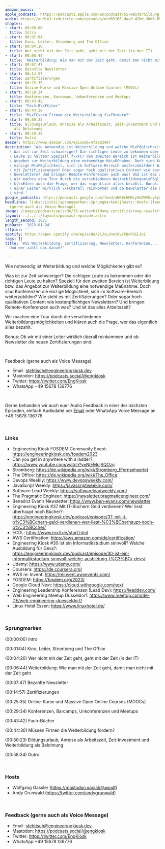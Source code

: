 ```yaml
---
amazon_music: ''
apple_podcasts: https://podcasts.apple.com/us/podcast/55-weiterbildung-zertifizierung-newsletter-konferenzen/id1603082924?i=1000596198729&uo=4
audio: https://audio1.redcircle.com/episodes/dcd03165-daad-42bd-90d6-0524fe595693/stream.mp3
chapter:
- start: 00:00:00
  title: Intro
- start: 00:01:04
  title: Kino, Leiter, Stromberg und The Office
- start: 00:04:20
  title: Wer nicht mit der Zeit geht, geht mit der Zeit (in der IT)
- start: 00:06:44
  title: 'Weiterbildung: Wie man mit der Zeit geht, damit man nicht mit der Zeit geht'
- start: 00:07:47
  title: Bezahlte Newsletter
- start: 00:14:57
  title: Zertifizierungen
- start: 00:25:35
  title: Online-Kurse und Massive Open Online Courses (MOOCs)
- start: 00:29:34
  title: Konferenzen, Barcamps, Unkonferenzen und Meetups
- start: 00:43:42
  title: "Fach-B\xFCcher"
- start: 00:44:30
  title: "M\xFCssen Firmen die Weiterbildung f\xF6rdern?"
- start: 00:50:23
  title: Bildungsurlaub, Anreise als Arbeitszeit, Zeit-Investment und Weiterbildung
    als Belohnung
- start: 00:58:34
  title: Outro
deezer: https://www.deezer.com/episode/472632487
description: "Wie notwendig ist Weiterbildung und welche M\xF6glichkeiten gibt es?\
  \ Was ist zur Zeit schwieriger? Die richtigen Leute zu bekommen oder die richtigen\
  \ Leute zu halten? Speziell f\xFCr den zweiten Bereich ist Weiterbildung bzw. das\
  \ Angebot zur Weiterbildung eine notwendige Ma\xDFnahme. Doch sind Konferenzen die\
  \ einzige M\xF6glichkeit, sich im Software-Bereich weiterzubilden? Wie steht es\
  \ mit Zertifizierungen? Oder sogar hoch qualitativen Content wie kostenpflichtigen\
  \ Newslettern? Und bringen Remote-Konferenzen auch was? Und ist das alles Arbeitszeit?\
  \ Wir machen eine Tour durch die verschiedenen Weiterbildungsm\xF6glichkeiten und\
  \ kl\xE4ren auch die Frage, wer das eigentlich alles bezahlt. Bonus: Ob wir mit\
  \ einer Leiter wirklich \xFCberall reinkommen und ob Newsletter die neuen Zertifizierungen\
  \ sind."
google_podcasts: https://podcasts.google.com/feed/aHR0cHM6Ly9mZWVkcy5yZWRjaXJjbGUuY29tLzBlY2ZkZmQ3LWZkYTEtNGMzZC05NTE1LTQ3NjcyN2Y5ZGY1ZQ/episode/ZmEwYWYzNTgtMGZmNC00N2VmLThhYjktN2U5OTdlNzJmNzJl?sa=X&ved=2ahUKEwiszuCc4N_8AhUXElkFHfgqCeYQkfYCegQIARAF
headlines: links::Links||sprungmarken::Sprungmarken||hosts::Hosts||feedback-gerne-auch-als-voice-message::Feedback
  (gerne auch als Voice Message)
image: /images/podcast/episode/55-weiterbildung-zertifizierung-newsletter-konferenzen-wie-warum-und-wer-zahlt-das-ganze.jpg
layout: ../../../layouts/podcast-episode.astro
length_second: 3621
pubDate: '2023-01-24'
rtlplus: ''
spotify: https://open.spotify.com/episode/21JxLUnmiUv2XQwFUILJoE
tags: []
title: '#55 Weiterbildung: Zertifizierung, Newsletter, Konferenzen, ... Wie? Warum?
  Und wer zahlt das Ganze?'

---
```

<p><span>Wie notwendig ist Weiterbildung und welche Möglichkeiten gibt es?</span></p><p><span>Was ist zur Zeit schwieriger? Die richtigen Leute zu bekommen oder die richtigen Leute zu halten? Speziell für den zweiten Bereich ist Weiterbildung bzw. das Angebot zur Weiterbildung eine notwendige Maßnahme. Doch sind Konferenzen die einzige Möglichkeit, sich im Software-Bereich weiterzubilden? Wie steht es mit Zertifizierungen? Oder sogar hoch qualitativen Content wie kostenpflichtigen Newslettern? Und bringen Remote-Konferenzen auch was? Und ist das alles Arbeitszeit?</span></p><p><span>Wir machen eine Tour durch die verschiedenen Weiterbildungsmöglichkeiten und klären auch die Frage, wer das eigentlich alles bezahlt.</span></p><p><span>Bonus: Ob wir mit einer Leiter wirklich überall reinkommen und ob Newsletter die neuen Zertifizierungen sind.</span></p><p><br></p><p><span>Feedback (gerne auch als Voice Message)</span></p><ul><li><span>Email: </span><a href="mailto:stehtisch@engineeringkiosk.dev" rel="nofollow">stehtisch@engineeringkiosk.dev</a></li><li><span>Mastodon: </span><a href="https://podcasts.social/@engkiosk" rel="nofollow">https://podcasts.social/@engkiosk</a></li><li><span>Twitter: </span><a href="https://twitter.com/EngKiosk" rel="nofollow">https://twitter.com/EngKiosk</a></li><li><span>WhatsApp </span>+49 15678 136776</li></ul><p><br></p><p><span>Gerne behandeln wir auch euer Audio Feedback in einer der nächsten Episoden, einfach Audiodatei per </span><a href="https://engineeringkiosk.dev/kontakt/">Email</a><span> oder WhatsApp Voice Message an </span>+49 15678 136776</p><p><br></p><h3 id="links">Links</h3><ul><li><span>Engineering Kiosk FOSDEM Community Event: </span><a href="https://engineeringkiosk.dev/fosdem2023">https://engineeringkiosk.dev/fosdem2023</a></li><li><span>Can you get in anywhere with a ladder?: </span><a href="https://www.youtube.com/watch?v=NiEMcjSQOzg" rel="nofollow">https://www.youtube.com/watch?v=NiEMcjSQOzg</a></li><li><span>Stromberg: </span><a href="https://de.wikipedia.org/wiki/Stromberg_(Fernsehserie)" rel="nofollow">https://de.wikipedia.org/wiki/Stromberg_(Fernsehserie)</a></li><li><span>The Office: </span><a href="https://de.wikipedia.org/wiki/The_Office" rel="nofollow">https://de.wikipedia.org/wiki/The_Office</a><span> </span></li><li><span>Devops Weekly: </span><a href="https://www.devopsweekly.com/" rel="nofollow">https://www.devopsweekly.com/</a></li><li><span>JavaScript Weekly: </span><a href="https://javascriptweekly.com/" rel="nofollow">https://javascriptweekly.com/</a></li><li><span>Software Lead Weekly: </span><a href="https://softwareleadweekly.com/" rel="nofollow">https://softwareleadweekly.com/</a></li><li><span>The Pragmatic Engineer: </span><a href="https://newsletter.pragmaticengineer.com/" rel="nofollow">https://newsletter.pragmaticengineer.com/</a></li><li><span>Benedict Evan’s Newsletter: </span><a href="https://www.ben-evans.com/newsletter" rel="nofollow">https://www.ben-evans.com/newsletter</a></li><li><span>Engineering Kiosk #37 Mit IT-Büchern Geld verdienen? Wer liest überhaupt noch Bücher?: </span><a href="https://engineeringkiosk.dev/podcast/episode/37-mit-it-b%C3%BCchern-geld-verdienen-wer-liest-%C3%BCberhaupt-noch-b%C3%BCcher/">https://engineeringkiosk.dev/podcast/episode/37-mit-it-b%C3%BCchern-geld-verdienen-wer-liest-%C3%BCberhaupt-noch-b%C3%BCcher/</a></li><li><span>ECDL: </span><a href="https://www.ecdl.de/start.html" rel="nofollow">https://www.ecdl.de/start.html</a></li><li><span>AWS Certification: </span><a href="https://aws.amazon.com/de/certification/" rel="nofollow">https://aws.amazon.com/de/certification/</a></li><li><span>Engineering Kiosk #30 Ist ein Informatikstudium sinnvoll? Welche Ausbildung für Devs?: </span><a href="https://engineeringkiosk.dev/podcast/episode/30-ist-ein-informatikstudium-sinnvoll-welche-ausbildung-f%C3%BCr-devs/">https://engineeringkiosk.dev/podcast/episode/30-ist-ein-informatikstudium-sinnvoll-welche-ausbildung-f%C3%BCr-devs/</a></li><li><span>Udemy: </span><a href="https://www.udemy.com/" rel="nofollow">https://www.udemy.com/</a></li><li><span>Coursera: </span><a href="https://de.coursera.org/" rel="nofollow">https://de.coursera.org/</a></li><li><span>AWS re: Invent: </span><a href="https://reinvent.awsevents.com/" rel="nofollow">https://reinvent.awsevents.com/</a></li><li><span>FOSDEM: </span><a href="https://fosdem.org/2023/" rel="nofollow">https://fosdem.org/2023/</a></li><li><span>Google Cloud Next: </span><a href="https://cloud.withgoogle.com/next" rel="nofollow">https://cloud.withgoogle.com/next</a></li><li><span>Engineering Leadership Konferenzen (Lead Dev): </span><a href="https://leaddev.com/" rel="nofollow">https://leaddev.com/</a></li><li><span>Web Engineering Meetup Düsseldorf: </span><a href="https://www.meetup.com/de-DE/web-engineering-duesseldorf/" rel="nofollow">https://www.meetup.com/de-DE/web-engineering-duesseldorf/</a></li><li><span>Linux Hotel Essen: </span><a href="https://www.linuxhotel.de/" rel="nofollow">https://www.linuxhotel.de/</a></li></ul><p><br></p><h3 id="sprungmarken">Sprungmarken</h3><p><span>(00:00:00) Intro</span></p><p><span>(00:01:04) Kino, Leiter, Stromberg und The Office</span></p><p><span>(00:04:20) Wer nicht mit der Zeit geht, geht mit der Zeit (in der IT)</span></p><p><span>(00:06:44) Weiterbildung: Wie man mit der Zeit geht, damit man nicht mit der Zeit geht</span></p><p><span>(00:07:47) Bezahlte Newsletter</span></p><p><span>(00:14:57) Zertifizierungen</span></p><p><span>(00:25:35) Online-Kurse und Massive Open Online Courses (MOOCs)</span></p><p><span>(00:29:34) Konferenzen, Barcamps, Unkonferenzen und Meetups</span></p><p><span>(00:43:42) Fach-Bücher</span></p><p><span>(00:44:30) Müssen Firmen die Weiterbildung fördern?</span></p><p><span>(00:50:23) Bildungsurlaub, Anreise als Arbeitszeit, Zeit-Investment und Weiterbildung als Belohnung</span></p><p><span>(00:58:34) Outro</span></p><p><br></p><h3 id="hosts">Hosts</h3><ul><li><span>Wolfgang Gassler (</span><a href="https://mastodon.social/@woolf" rel="nofollow">https://mastodon.social/@woolf</a><span>)</span></li><li><span>Andy Grunwald (</span><a href="https://twitter.com/andygrunwald" rel="nofollow">https://twitter.com/andygrunwald</a><span>)</span></li></ul><p><br></p><h3 id="feedback-gerne-auch-als-voice-message">Feedback (gerne auch als Voice Message)</h3><ul><li><span>Email: </span><a href="mailto:stehtisch@engineeringkiosk.dev" rel="nofollow">stehtisch@engineeringkiosk.dev</a></li><li><span>Mastodon: </span><a href="https://podcasts.social/@engkiosk" rel="nofollow">https://podcasts.social/@engkiosk</a></li><li><span>Twitter: </span><a href="https://twitter.com/EngKiosk" rel="nofollow">https://twitter.com/EngKiosk</a></li><li><span>WhatsApp </span>+49 15678 136776</li></ul>